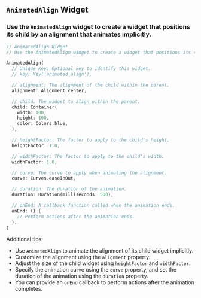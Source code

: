 ## `AnimatedAlign` Widget
### Use the `AnimatedAlign` widget to create a widget that positions its child by an alignment that animates implicitly.

```dart
// AnimatedAlign Widget
// Use the AnimatedAlign widget to create a widget that positions its child by an alignment that animates implicitly.

AnimatedAlign(
  // Unique Key: Optional key to identify this widget.
  // key: Key('animated_align'),

  // alignment: The alignment of the child within the parent.
  alignment: Alignment.center,

  // child: The widget to align within the parent.
  child: Container(
    width: 100,
    height: 100,
    color: Colors.blue,
  ),

  // heightFactor: The factor to apply to the child's height.
  heightFactor: 1.0,

  // widthFactor: The factor to apply to the child's width.
  widthFactor: 1.0,

  // curve: The curve to apply when animating the alignment.
  curve: Curves.easeInOut,

  // duration: The duration of the animation.
  duration: Duration(milliseconds: 500),

  // onEnd: A callback function called when the animation ends.
  onEnd: () {
    // Perform actions after the animation ends.
  },
)
```

Additional tips:
- Use `AnimatedAlign` to animate the alignment of its child widget implicitly.
- Customize the alignment using the `alignment` property.
- Adjust the size of the child widget using `heightFactor` and `widthFactor`.
- Specify the animation curve using the `curve` property, and set the duration of the animation using the `duration` property.
- You can provide an `onEnd` callback to perform actions after the animation completes.
